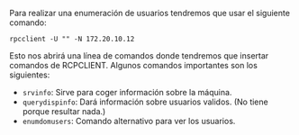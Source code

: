 Para realizar una enumeración de usuarios tendremos que usar el siguiente comando:

````
rpcclient -U "" -N 172.20.10.12
`````

Esto nos abrirá una línea de comandos donde tendremos que insertar comandos de RCPCLIENT. Algunos comandos importantes son los siguientes:

- `srvinfo`: Sirve para coger información sobre la máquina.
- `querydispinfo`: Dará información sobre usuarios validos. (No tiene porque resultar nada.)
- `enumdomusers`: Comando alternativo para ver los usuarios.

